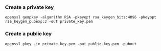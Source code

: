 ### Create a private key
```
openssl genpkey -algorithm RSA -pkeyopt rsa_keygen_bits:4096 -pkeyopt rsa_keygen_pubexp:3 -out private_key.pem

```

### Create a public key
```
openssl pkey -in private_key.pem -out public_key.pem -pubout
```
